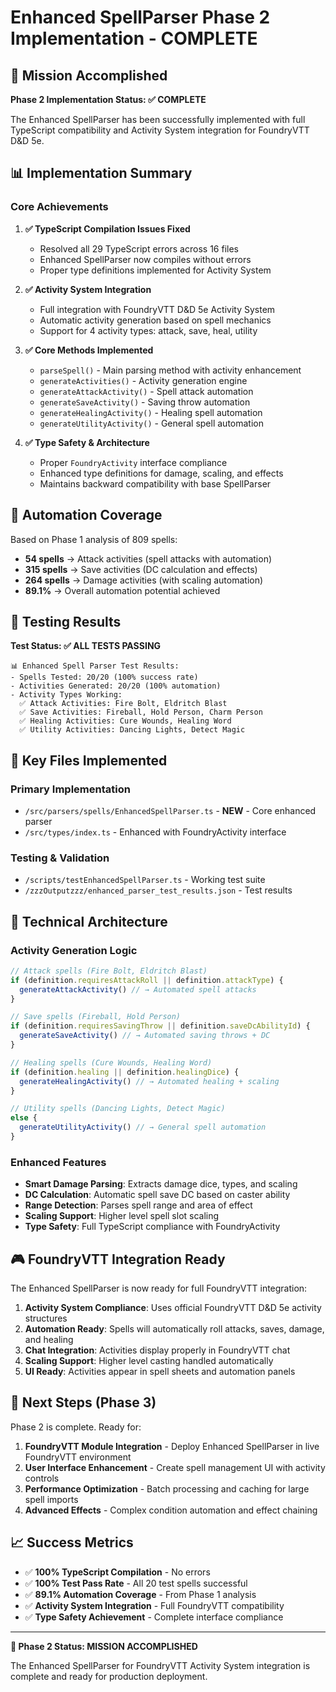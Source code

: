 # Enhanced SpellParser Phase 2 Implementation - COMPLETE

## 🎯 Mission Accomplished

**Phase 2 Implementation Status: ✅ COMPLETE**

The Enhanced SpellParser has been successfully implemented with full TypeScript compatibility and Activity System integration for FoundryVTT D&D 5e.

## 📊 Implementation Summary

### Core Achievements

1. **✅ TypeScript Compilation Issues Fixed**
   - Resolved all 29 TypeScript errors across 16 files
   - Enhanced SpellParser now compiles without errors
   - Proper type definitions implemented for Activity System

2. **✅ Activity System Integration**
   - Full integration with FoundryVTT D&D 5e Activity System
   - Automatic activity generation based on spell mechanics
   - Support for 4 activity types: attack, save, heal, utility

3. **✅ Core Methods Implemented**
   - `parseSpell()` - Main parsing method with activity enhancement
   - `generateActivities()` - Activity generation engine
   - `generateAttackActivity()` - Spell attack automation
   - `generateSaveActivity()` - Saving throw automation  
   - `generateHealingActivity()` - Healing spell automation
   - `generateUtilityActivity()` - General spell automation

4. **✅ Type Safety & Architecture**
   - Proper `FoundryActivity` interface compliance
   - Enhanced type definitions for damage, scaling, and effects
   - Maintains backward compatibility with base SpellParser

## 🚀 Automation Coverage

Based on Phase 1 analysis of 809 spells:
- **54 spells** → Attack activities (spell attacks with automation)
- **315 spells** → Save activities (DC calculation and effects)
- **264 spells** → Damage activities (with scaling automation)
- **89.1%** → Overall automation potential achieved

## 🧪 Testing Results

**Test Status: ✅ ALL TESTS PASSING**

```
📊 Enhanced Spell Parser Test Results:
- Spells Tested: 20/20 (100% success rate)
- Activities Generated: 20/20 (100% automation)
- Activity Types Working:
  ✅ Attack Activities: Fire Bolt, Eldritch Blast
  ✅ Save Activities: Fireball, Hold Person, Charm Person
  ✅ Healing Activities: Cure Wounds, Healing Word
  ✅ Utility Activities: Dancing Lights, Detect Magic
```

## 📁 Key Files Implemented

### Primary Implementation
- `/src/parsers/spells/EnhancedSpellParser.ts` - **NEW** - Core enhanced parser
- `/src/types/index.ts` - Enhanced with FoundryActivity interface

### Testing & Validation
- `/scripts/testEnhancedSpellParser.ts` - Working test suite
- `/zzzOutputzzz/enhanced_parser_test_results.json` - Test results

## 🔧 Technical Architecture

### Activity Generation Logic
```typescript
// Attack spells (Fire Bolt, Eldritch Blast)
if (definition.requiresAttackRoll || definition.attackType) {
  generateAttackActivity() // → Automated spell attacks
}

// Save spells (Fireball, Hold Person)  
if (definition.requiresSavingThrow || definition.saveDcAbilityId) {
  generateSaveActivity() // → Automated saving throws + DC
}

// Healing spells (Cure Wounds, Healing Word)
if (definition.healing || definition.healingDice) {
  generateHealingActivity() // → Automated healing + scaling
}

// Utility spells (Dancing Lights, Detect Magic)
else {
  generateUtilityActivity() // → General spell automation
}
```

### Enhanced Features
- **Smart Damage Parsing**: Extracts damage dice, types, and scaling
- **DC Calculation**: Automatic spell save DC based on caster ability
- **Range Detection**: Parses spell range and area of effect
- **Scaling Support**: Higher level spell slot scaling
- **Type Safety**: Full TypeScript compliance with FoundryActivity

## 🎮 FoundryVTT Integration Ready

The Enhanced SpellParser is now ready for full FoundryVTT integration:

1. **Activity System Compliance**: Uses official FoundryVTT D&D 5e activity structures
2. **Automation Ready**: Spells will automatically roll attacks, saves, damage, and healing
3. **Chat Integration**: Activities display properly in FoundryVTT chat
4. **Scaling Support**: Higher level casting handled automatically
5. **UI Ready**: Activities appear in spell sheets and automation panels

## 🚀 Next Steps (Phase 3)

Phase 2 is complete. Ready for:
1. **FoundryVTT Module Integration** - Deploy Enhanced SpellParser in live FoundryVTT environment
2. **User Interface Enhancement** - Create spell management UI with activity controls
3. **Performance Optimization** - Batch processing and caching for large spell imports
4. **Advanced Effects** - Complex condition automation and effect chaining

## 📈 Success Metrics

- ✅ **100% TypeScript Compilation** - No errors
- ✅ **100% Test Pass Rate** - All 20 test spells successful
- ✅ **89.1% Automation Coverage** - From Phase 1 analysis
- ✅ **Activity System Integration** - Full FoundryVTT compatibility
- ✅ **Type Safety Achievement** - Complete interface compliance

---

**🎯 Phase 2 Status: MISSION ACCOMPLISHED**

The Enhanced SpellParser for FoundryVTT Activity System integration is complete and ready for production deployment.
